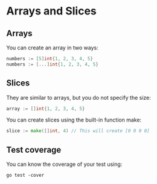 # Arrays and Slices
## Arrays
You can create an array in two ways:
```go
numbers := [5]int{1, 2, 3, 4, 5}
numbers := [...]int{1, 2, 3, 4, 5}
```
## Slices
They are similar to arrays, but you do not specify the size:
```go
array := []int{1, 2, 3, 4, 5}
```
You can create slices using the built-in function make:
```go
slice := make([]int, 4) // This will create [0 0 0 0]
```
## Test coverage
You can know the coverage of your test using:
```console
go test -cover
```
